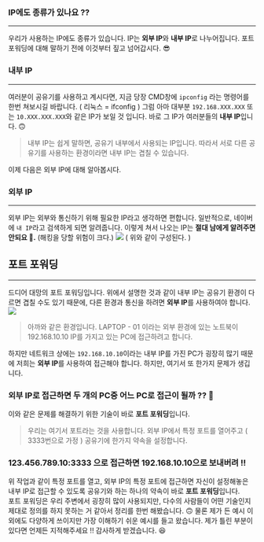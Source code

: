 ### IP에도 종류가 있나요 ??
---
우리가 사용하는 IP에도 종류가 있습니다.
IP는 **외부 IP**와 **내부 IP**로 나누어집니다. 포트 포워딩에 대해 말하기 전에 이것부터 짚고 넘어갑시다. 😎
<br>
### 내부 IP
---
여러분이 공유기를 사용하고 계시다면,
지금 당장 CMD창에 `ipconfig` 라는 명령어를 한번 쳐보시길 바랍니다. ( 리눅스 = ifconfig )
그럼 아마 대부분 `192.168.XXX.XXX` 또는 `10.XXX.XXX.XXX`와 같은 IP가 보일 것 입니다.
바로 그 IP가 여러분들의 **내부 IP**입니다. 🙃
>내부 IP는 쉽게 말하면,
공유기 내부에서 사용되는 IP입니다.
따라서 서로 다른 공유기를 사용하는 환경이라면 내부 IP는 겹칠 수 있습니다.

이제 다음은 외부 IP에 대해 알아봅시다. 
<br>
### 외부 IP
---
외부 IP는 외부와 통신하기 위해 필요한 IP라고 생각하면 편합니다.
일반적으로, 네이버에 `내 IP`라고 검색하게 되면 알려줍니다.
이렇게 쳐서 나오는 IP는 **절대 남에게 알려주면 안되요 🚨.** (해킹을 당할 위험이 크다.)
![](https://velog.velcdn.com/images/rkadl9999/post/fa01a1fc-9670-4bef-829c-b819898f038c/image.png)
( 위와 같이 구성된다. )
<br>
## 포트 포워딩
---
드디어 대망의 포트 포워딩입니다.
위에서 설명한 것과 같이 내부 IP는 공유기 환경이 다르면 겹칠 수도 있기 때문에,
다른 환경과 통신을 하려면 **외부 IP**를 사용하여야 합니다.
![](https://velog.velcdn.com/images/rkadl9999/post/633db63c-a770-4255-a02c-d9a433578be5/image.png)
>아까와 같은 환경입니다.
LAPTOP - 01 이라는 외부 환경에 있는 노트북이
192.168.10.10 IP를 가지고 있는 PC에 접근하려고 합니다.

하지만 네트워크 상에는 `192.168.10.10`이라는 내부 IP를 가진 PC가 굉장히 많기 때문에
저희는 **외부 IP**를 사용하여 접근해야 합니다.
하지만,
여기서 또 한가지 문제가 생깁니다.
### 외부 IP로 접근하면 두 개의 PC중 어느 PC로 접근이 될까 ?? 🧐
이와 같은 문제를 해결하기 위한 기술이 바로 **포트 포워딩**입니다.
>우리는 여기서 포트라는 것을 사용합니다.
외부 IP에서 특정 포트를 열어주고 ( 3333번으로 가정 )
공유기에 한가지 약속을 설정합니다.
### 123.456.789.10:3333 으로 접근하면 192.168.10.10으로 보내버려 !!

위 작업과 같이 특정 포트를 열고,
 외부 IP의 특정 포트에 접근하면 자신이 설정해놓은 내부 IP로 접근할 수 있도록
 공유기와 하는 하나의 약속이 바로 **포트 포워딩**입니다.
<br>
포트 포워딩은 우리 주변에서 굉장히 많이 사용되지만,
다수의 사람들이 어떤 기술인지 제대로 정의를 하지 못하는 거 같아서 정리를 한번 해봤습니다. 🙃
물론 제가 든 예시 이외에도 다양하게 쓰이지만 가장 이해하기 쉬운 예시를 들고 왔습니다.
제가 틀린 부분이 있다면 언제든 지적해주세요 !! 감사하게 받겠습니다. 😆
